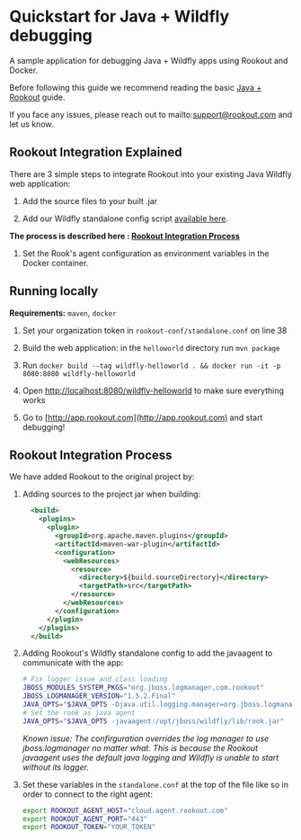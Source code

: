 # Quickstart for Java + Wildfly debugging

A sample application for debugging Java + Wildfly apps using Rookout and Docker.

Before following this guide we recommend reading the basic [Java + Rookout] guide.

If you face any issues, please reach out to mailto:support@rookout.com and let us know.

## Rookout Integration Explained

There are 3 simple steps to integrate Rookout into your existing Java Wildfly web application:

1. Add the source files to your built .jar

1. Add our Wildfly standalone config script [available here](https://github.com/Rookout/deployment-examples/tree/master/java-wildfly-docker-agentless/helloworld/rookout-conf).

__The process is described here : [Rookout Integration Process](#rookout-integration-process)__

1. Set the Rook's agent configuration as environment variables in the Docker container.


## Running locally
**Requirements:** `maven`, `docker`

1. Set your organization token in `rookout-conf/standalone.conf` on line 38

1. Build the web application: in the `helloworld` directory run `mvn package`

1. Run `docker build --tag wildfly-helloworld . && docker run -it -p 8080:8080 wildfly-helloworld`

1. Open [http://localhost:8080/wildfly-helloworld](http://localhost:8080/wildfly-helloworld) to make sure everything works

1. Go to [http://app.rookout.com](http://app.rookout.com) and start debugging! 

## Rookout Integration Process
We have added Rookout to the original project by:
1. Adding sources to the project jar when building:
    ```xml
      <build>
        <plugins>
          <plugin>
            <groupId>org.apache.maven.plugins</groupId>
            <artifactId>maven-war-plugin</artifactId>
            <configuration>
              <webResources>
                <resource>
                  <directory>${build.sourceDirectory}</directory>
                  <targetPath>src</targetPath>
                </resource>
              </webResources>
            </configuration>
          </plugin>
        </plugins>
      </build>
    ```

1. Adding Rookout's Wildfly standalone config to add the javaagent to communicate with the app:
    ```bash
    # Fix logger issue and class loading
    JBOSS_MODULES_SYSTEM_PKGS="org.jboss.logmanager,com.rookout"
    JBOSS_LOGMANAGER_VERSION="1.5.2.Final"
    JAVA_OPTS="$JAVA_OPTS -Djava.util.logging.manager=org.jboss.logmanager.LogManager -Xbootclasspath/p:$JBOSS_HOME/modules/system/layers/base/org/jboss/logmanager/main/jboss-logmanager-$JBOSS_LOGMANAGER_VERSION.jar"
    # Set the rook as java agent
    JAVA_OPTS="$JAVA_OPTS -javaagent:/opt/jboss/wildfly/lib/rook.jar"
    ```
    
    *Known issue: The confirguration overrides the log manager to use jboss.logmanager no matter what. This is because
    the Rookout javaagent uses the default java logging and Wildfly is unable to start without its logger.*
    
1. Set these variables in the `standalone.conf` at the top of the file like so in order to connect to the right agent:
    ```bash
    export ROOKOUT_AGENT_HOST="cloud.agent.rookout.com"
    export ROOKOUT_AGENT_PORT="443"
    export ROOKOUT_TOKEN="YOUR_TOKEN"
    ```
    

[Java + Rookout]: https://docs.rookout.com/docs/installation-java.html
[maven central]: https://mvnrepository.com/artifact/com.rookout/rook
